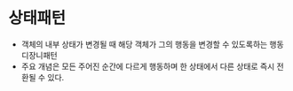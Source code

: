 # 상태패턴 

- 객체의 내부 상태가 변경될 때 해당 객체가 그의 행동을 변경할 수  있도록하는 행동 디장니패턴
- 주요 개념은 모든 주어진 순간에 다르게 행동하며 한 상태에서 다른 상태로 즉시 전환될 수  있다.

